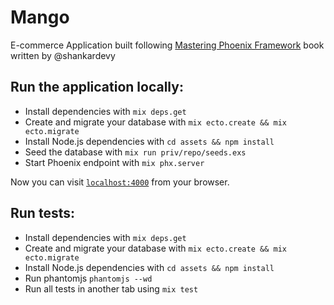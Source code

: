 # Mango
E-commerce Application built following [Mastering Phoenix Framework](https://shankardevy.com/phoenix-book) book written by @shankardevy


## Run the application locally:

  * Install dependencies with `mix deps.get`
  * Create and migrate your database with `mix ecto.create && mix ecto.migrate`
  * Install Node.js dependencies with `cd assets && npm install`
  * Seed the database with `mix run priv/repo/seeds.exs`
  * Start Phoenix endpoint with `mix phx.server`

Now you can visit [`localhost:4000`](http://localhost:4000) from your browser.

## Run tests:

  * Install dependencies with `mix deps.get`
  * Create and migrate your database with `mix ecto.create && mix ecto.migrate`
  * Install Node.js dependencies with `cd assets && npm install` 
  * Run phantomjs `phantomjs --wd`
  * Run all tests in another tab using `mix test`
